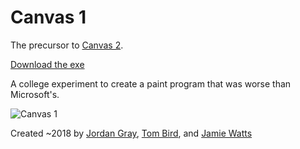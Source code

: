 # Canvas 1

The precursor to [Canvas 2](https://github.com/jdngray77/Canvas).

[Download the exe](https://github.com/jdngray77/Canvas-1/releases/tag/archive)

A college experiment to create a paint program that was worse than Microsoft's.

![Canvas 1](https://user-images.githubusercontent.com/50697488/171210032-af965cfb-8171-47f3-ac7b-c24ae60a0115.PNG)

Created ~2018 by [Jordan Gray](https://github.com/jdngray77/), [Tom Bird](https://github.com/Birdie2016), and [Jamie Watts](https://github.com/JamieWatts-Portfolio)
